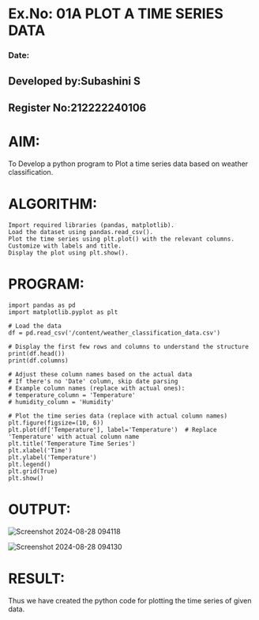 
# Ex.No: 01A PLOT A TIME SERIES DATA
###  Date: 
## Developed by:Subashini S
## Register No:212222240106


# AIM:
To Develop a python program to Plot a time series data based on weather classification.
# ALGORITHM:
```
Import required libraries (pandas, matplotlib).
Load the dataset using pandas.read_csv().
Plot the time series using plt.plot() with the relevant columns.
Customize with labels and title.
Display the plot using plt.show().
```
# PROGRAM:

```
import pandas as pd
import matplotlib.pyplot as plt

# Load the data
df = pd.read_csv('/content/weather_classification_data.csv')

# Display the first few rows and columns to understand the structure
print(df.head())
print(df.columns)

# Adjust these column names based on the actual data
# If there's no 'Date' column, skip date parsing
# Example column names (replace with actual ones):
# temperature_column = 'Temperature'
# humidity_column = 'Humidity'

# Plot the time series data (replace with actual column names)
plt.figure(figsize=(10, 6))
plt.plot(df['Temperature'], label='Temperature')  # Replace 'Temperature' with actual column name
plt.title('Temperature Time Series')
plt.xlabel('Time')
plt.ylabel('Temperature')
plt.legend()
plt.grid(True)
plt.show()

```



# OUTPUT:

![Screenshot 2024-08-28 094118](https://github.com/user-attachments/assets/455dc1bd-b75e-4156-aa1f-805f77a57bae)

![Screenshot 2024-08-28 094130](https://github.com/user-attachments/assets/1aa73940-c59e-44de-863c-b459b9f9edbd)


# RESULT:
Thus we have created the python code for plotting the time series of given data.

